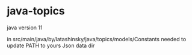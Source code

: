 # java-topics

java version 11

in src/main/java/by/latashinsky/java/topics/models/Constants needed to update PATH to yours Json data dir
